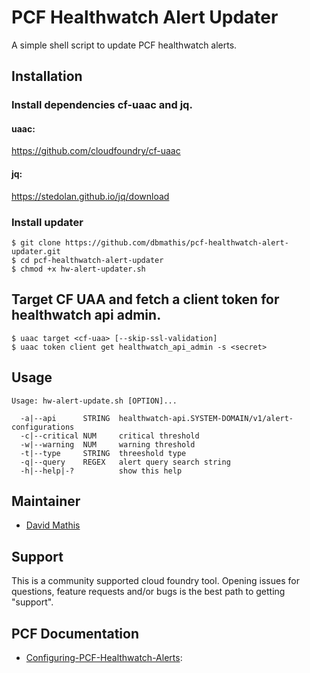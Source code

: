
# PCF Healthwatch Alert Updater

A simple shell script to update PCF healthwatch alerts.


## Installation

### Install dependencies cf-uaac and jq.

#### uaac:
https://github.com/cloudfoundry/cf-uaac

#### jq:
https://stedolan.github.io/jq/download


### Install updater
```
$ git clone https://github.com/dbmathis/pcf-healthwatch-alert-updater.git
$ cd pcf-healthwatch-alert-updater
$ chmod +x hw-alert-updater.sh
```

## Target CF UAA and fetch a client token for healthwatch api admin.
```
$ uaac target <cf-uaa> [--skip-ssl-validation]
$ uaac token client get healthwatch_api_admin -s <secret>
```
  
## Usage
```
Usage: hw-alert-update.sh [OPTION]...

  -a|--api      STRING  healthwatch-api.SYSTEM-DOMAIN/v1/alert-configurations
  -c|--critical NUM     critical threshold
  -w|--warning  NUM     warning threshold
  -t|--type     STRING  threeshold type
  -q|--query    REGEX   alert query search string  
  -h|--help|-?          show this help 
```

## Maintainer

* [David Mathis](https://github.com/dbmathis)


## Support

This is a community supported cloud foundry tool. Opening issues for questions, feature requests and/or bugs is the best path to getting "support".


## PCF Documentation

- [Configuring-PCF-Healthwatch-Alerts](https://docs.pivotal.io/pcf-healthwatch/1-2/api/alerts.html):
